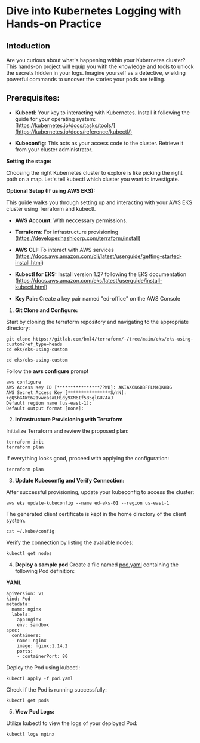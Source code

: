 # Dive into Kubernetes Logging with Hands-on Practice

## Intoduction

Are you curious about what's happening within your Kubernetes cluster? This hands-on project will equip you with the knowledge and tools to unlock the secrets hidden in your logs. Imagine yourself as a detective, wielding powerful commands to uncover the stories your pods are telling.

## Prerequisites:

* **Kubectl**: Your key to interacting with Kubernetes. Install it following the guide for your operating system: [https://kubernetes.io/docs/tasks/tools/](https://kubernetes.io/docs/reference/kubectl/)

* **Kubeconfig**: This acts as your access code to the cluster. Retrieve it from your cluster administrator.

**Setting the stage:**

Choosing the right Kubernetes cluster to explore is like picking the right path on a map. Let's tell kubectl which cluster you want to investigate.

**Optional Setup (If using AWS EKS):**

This guide walks you through setting up and interacting with your AWS EKS cluster using Terraform and kubectl.
* **AWS Account**: With neccessary permissions.

* **Terraform**: For infrastructure provisioning (https://developer.hashicorp.com/terraform/install)

* **AWS CLI:** To interact with AWS services (https://docs.aws.amazon.com/cli/latest/userguide/getting-started-install.html)

* **Kubectl for EKS:** Install version 1.27 following the EKS documentation (https://docs.aws.amazon.com/eks/latest/userguide/install-kubectl.html)

* **Key Pair:** Create a key pair named "ed-office" on the AWS Console

1. **Git Clone and Configure:**

Start by cloning the terraform repository and navigating to the appropriate directory:

```
git clone https://gitlab.com/bml4/terraform/-/tree/main/eks/eks-using-custom?ref_type=heads
cd eks/eks-using-custom

```

```
cd eks/eks-using-custom
```
Follow the **aws configure** prompt

```
aws configure
AWS Access Key ID [****************7PWB]: AKIAX6K6BBFPLM4QKHBG
AWS Secret Access Key [****************S/nN]: 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
Default region name [us-east-1]:
Default output format [none]:
```

2. **Infrastructure Provisioning with Terraform**

Initialize Terraform and review the proposed plan:
```
terraform init
terraform plan
```
If everything looks good, proceed with applying the configuration:

```
terraform plan
```
3. **Update Kubeconfig and Verify Connection:**

After successful provisioning, update your kubeconfig to access the cluster:

```
aws eks update-kubeconfig --name ed-eks-01 --region us-east-1

```
The generated client certificate is kept in the home directory of the client system.

```
cat ~/.kube/config
```

Verify the connection by listing the available nodes:

```
kubectl get nodes
```
4. **Deploy a sample pod**
Create a file named [pod.yaml](https://kubernetes.io/docs/concepts/workloads/pods/) containing the following Pod definition: 

**YAML**

```
apiVersion: v1
kind: Pod
metadata:
  name: nginx
  labels:
    app:nginx
    env: sandbox
spec:
  containers:
  - name: nginx
    image: nginx:1.14.2
    ports:
    - containerPort: 80 
```

Deploy the Pod using kubectl:

```
kubectl apply -f pod.yaml
```

Check if the Pod is running successfully:

```
kubectl get pods

```

5. **View Pod Logs:**

Utilize kubectl to view the logs of your deployed Pod:

```
kubectl logs nginx

```